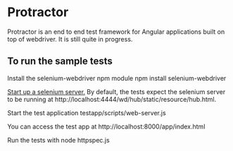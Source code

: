 Protractor
==========

Protractor is an end to end test framework for Angular applications built on top of webdriver. It is still quite in progress.

To run the sample tests
-----------------------

Install the selenium-webdriver npm module
    npm install selenium-webdriver

[Start up a selenium server.](http://code.google.com/p/selenium/wiki/WebDriverJs#With_Node) By default, the tests expect the selenium server to be running at http://localhost:4444/wd/hub/static/resource/hub.html.

Start the test application
    testapp/scripts/web-server.js

You can access the test app at
    http://localhost:8000/app/index.html

Run the tests with
    node httpspec.js
